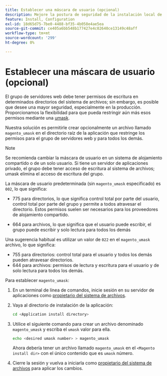 ```yaml
---
title: Establecer una máscara de usuario (opcional)
description: Mejore la postura de seguridad de la instalación local de Adobe Commerce o Magento Open Source restringiendo los permisos del sistema de archivos.
feature: Install, Configuration
exl-id: 18d65d75-7be0-4488-bf35-4b058e4ae5ea
source-git-commit: ce405a6bb548b177427e4c02640ce13149c48aff
workflow-type: tm+mt
source-wordcount: '299'
ht-degree: 0%

---
```


# Establecer una máscara de usuario (opcional)

El grupo de servidores web debe tener permisos de escritura en determinados directorios del sistema de archivos; sin embargo, es posible que desee una mayor seguridad, especialmente en la producción. Proporcionamos la flexibilidad para que pueda restringir aún más esos permisos mediante una [umask](https://www.cyberciti.biz/tips/understanding-linux-unix-umask-value-usage.html).

Nuestra solución es permitirle crear opcionalmente un archivo llamado `magento_umask` en el directorio raíz de la aplicación que restringe los permisos para el grupo de servidores web y para todos los demás.

>[!NOTE]
>
>Se recomienda cambiar la máscara de usuario en un sistema de alojamiento compartido o de un solo usuario. Si tiene un servidor de aplicaciones privado, el grupo debe tener acceso de escritura al sistema de archivos; umask elimina el acceso de escritura del grupo.

La máscara de usuario predeterminada (sin `magento_umask` especificado) es `002`, lo que significa:

* 775 para directorios, lo que significa control total por parte del usuario, control total por parte del grupo y permite a todos atravesar el directorio. Estos permisos suelen ser necesarios para los proveedores de alojamiento compartido.

* 664 para archivos, lo que significa que el usuario puede escribir, el grupo puede escribir y solo lectura para todos los demás

Una sugerencia habitual es utilizar un valor de `022` en el `magento_umask` archivo, lo que significa:

* 755 para directorios: control total para el usuario y todos los demás pueden atravesar directorios.
* 644 para archivos: permisos de lectura y escritura para el usuario y de solo lectura para todos los demás.

Para establecer `magento_umask`:

1. En un terminal de línea de comandos, inicie sesión en su servidor de aplicaciones como [propietario del sistema de archivos](../prerequisites/file-system/overview.md).
1. Vaya al directorio de instalación de la aplicación:

   ```bash
   cd <Application install directory>
   ```

1. Utilice el siguiente comando para crear un archivo denominado `magento_umask` y escriba el `umask` valor para ella.

   ```bash
   echo <desired umask number> > magento_umask
   ```

   Ahora debería tener un archivo llamado `magento_umask` en el `<Magento install dir>` con el único contenido que es `umask` número.

1. Cierre la sesión y vuelva a iniciarla como [propietario del sistema de archivos](../prerequisites/file-system/overview.md) para aplicar los cambios.
